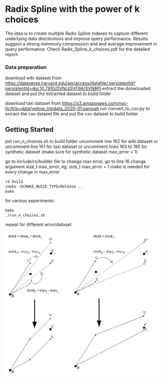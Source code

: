 # Radix Spline with the power of k choices
The idea is to create multiple Radix Spline indexes to capture different underlying data distributions and improve query performance.
Results suggest a strong memmory compression and and average improvement in query performance.
Check Radix_Spline_k_choices.pdf for the detailed report.





### Data preparation

download wiki dataset from
https://dataverse.harvard.edu/api/access/datafile/:persistentId?persistentId=doi:10.7910/DVN/JGVF9A/SVN8PI
extract the donwloaded dataset
and put the extracted dataset to build folder

download taxi dataset from https://s3.amazonaws.com/nyc-tlc/trip+data/yellow_tripdata_2020-01.parquet
run convert_to_csv.py to extract the csv dataset file
and put the csv dataset to build folder

## Getting Started

put run_n_choices.sh to build folder
uncomment line 162 for wiki dataset
or uncomment line 161 for taxi dataset
or uncomment lines 163 to 185 for synthetic dataset
(make sure for synthetic dataset max_error = 1)

go to include/rs/builder file to change max error, 
go to line 16
change argument size_t max_error, eg. size_t max_error = 1
make is needed for every change in max_error

```mkdir -p build
cd build
cmake -DCMAKE_BUILD_TYPE=Release ..
make
```

for various experiments:
 ```cd build
 make
 ./run_n_choices.sh
```
 repeat for different error/dataset



![Shirnkage methodology](slopes.PNG)
